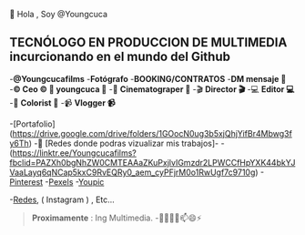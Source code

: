 👋 Hola , Soy @Youngcuca
## **TECNÓLOGO EN PRODUCCION DE MULTIMEDIA** incurcionando en el mundo del Github
-**@Youngcucafilms**
-**Fotógrafo**
-**BOOKING/CONTRATOS**
-**DM mensaje 📩**
-**©️ Ceo ©️ 📸 youngcuca 📸**
-🎥 **Cinematograper 🎥**
-🎬 **Director 🎬**
-💻 **Editor 💻**
-🎨 **Colorist 🎨**
-📹 **Vlogger 📹**



-[Portafolio] (https://drive.google.com/drive/folders/1GOocN0ug3b5xjQhjYifBr4Mbwg3fy6Th)
-👀 [Redes donde podras vizualizar mis trabajos]-
-(https://linktr.ee/Youngcucafilms?fbclid=PAZXh0bgNhZW0CMTEAAaZKuPxjlvIGmzdr2LPWCCfHpYXK44bkYJVaaLayq6qNCap5kxC9RvEQRy0_aem_cyPFjrM0o1RwUgf7c9710g)
-[Pinterest](https://co.pinterest.com/Youngcucafilms/)
-[Pexels](https://www.pexels.com/es-es/@youngcucafilms-1091646142/)
-[Youpic](https://youpic.com/youngcucafilms)

-[Redes]( Facebook ), ( Instagram ) , Etc...
>**Proximamente** : Ing Multimedia.
-👋👀🌱💞️📫😄⚡
<!---
Youngcuca/Youngcuca is a ✨ special ✨ repository because its `README.md` (this file) appears on your GitHub profile.
You can click the Preview link to take a look at your changes.
--->
